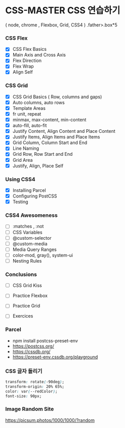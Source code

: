# CSS-MASTER CSS 연습하기

( node, chrome , Flexbox, Grid, CSS4 )
.father>.box\*5

### CSS Flex

- [x] CSS Flex Basics
- [x] Main Axis and Cross Axis
- [x] Flex Direction
- [x] Flex Wrap
- [x] Align Self

### CSS Grid

- [x] CSS Grid Basics ( Row, columns and gaps)
- [x] Auto columns, auto rows
- [x] Template Areas
- [x] fr unit, repeat
- [x] minmax, max-content, min-content
- [x] auto-fill, auto-fit
- [x] Justify Content, Align Content and Place Content
- [x] Justify Items, Align Items and Place Items
- [x] Grid Column, Column Start and End
- [x] Line Naming
- [x] Grid Row, Row Start and End
- [x] Grid Area
- [x] Justify, Align, Place Self

### Using CSS4

- [x] Installing Parcel
- [x] Configuring PostCSS
- [x] Testing

### CSS4 Awesomeness

- [ ] :matches , :not
- [ ] CSS Variables
- [ ] @custom-selector
- [ ] @custom-media
- [ ] Media Query Ranges
- [ ] color-mod, gray(), system-ui
- [ ] Nesting Rules

### Conclusions

- [ ] CSS Grid Kiss
- [ ] Practice Flexbox
- [ ] Practice Grid
- [ ] Exercices


### Parcel
- npm install postcss-preset-env
- https://postcss.org/ 
- https://cssdb.org/
- https://preset-env.cssdb.org/playground

### CSS 글자 돌리기
```css
transform: rotate(-90deg);
transform-origin: 20% 65%;
color: var(--redColor);
font-size: 90px;
```

### Image Random Site
https://picsum.photos/1000/1000/?random